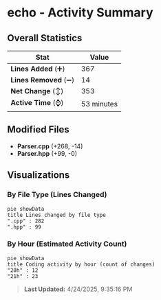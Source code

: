 # echo - Activity Summary 

## Overall Statistics

| Stat                   | Value                                                             |
| ---------------------- | ----------------------------------------------------------------- |
| **Lines Added** (➕)   | 367                                          |
| **Lines Removed** (➖) | 14                                        |
| **Net Change** (↕)    | 353                |
| **Active Time** (⌚)   | 53 minutes |


## Modified Files
- **Parser.cpp** (+268, -14)
- **Parser.hpp** (+99, -0)

## Visualizations

### By File Type (Lines Changed)

```mermaid
pie showData
title Lines changed by file type
".cpp" : 282
".hpp" : 99
```

### By Hour (Estimated Activity Count)

```mermaid
pie showData
title Coding activity by hour (count of changes)
"20h" : 12
"21h" : 23
```


> **Last Updated:** 4/24/2025, 9:35:16 PM
